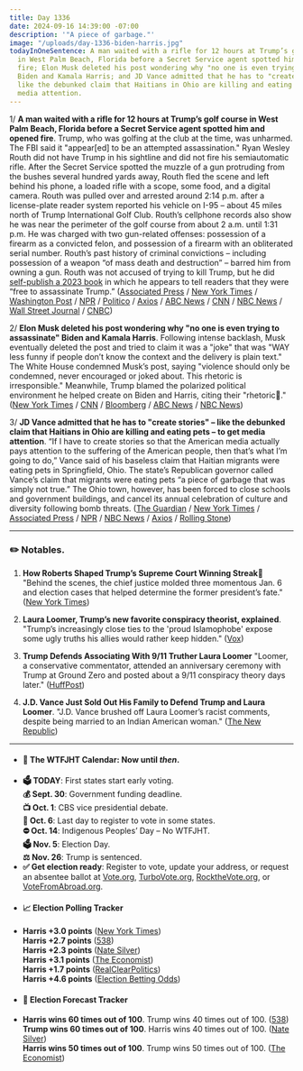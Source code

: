 ```yaml
---
title: Day 1336
date: 2024-09-16 14:39:00 -07:00
description: '"A piece of garbage."'
image: "/uploads/day-1336-biden-harris.jpg"
todayInOneSentence: A man waited with a rifle for 12 hours at Trump’s golf course
  in West Palm Beach, Florida before a Secret Service agent spotted him and opened
  fire; Elon Musk deleted his post wondering why "no one is even trying to assassinate"
  Biden and Kamala Harris; and JD Vance admitted that he has to "create stories" –
  like the debunked claim that Haitians in Ohio are killing and eating pets – to get
  media attention.
---
```


1/ **A man waited with a rifle for 12 hours at Trump’s golf course in West Palm Beach, Florida before a Secret Service agent spotted him and opened fire**. Trump, who was golfing at the club at the time, was unharmed. The FBI said it "appear[ed] to be an attempted assassination." Ryan Wesley Routh did not have Trump in his sightline and did not fire his semiautomatic rifle. After the Secret Service spotted the muzzle of a gun protruding from the bushes several hundred yards away, Routh fled the scene and left behind his phone, a loaded rifle with a scope, some food, and a digital camera. Routh was pulled over and arrested around 2:14 p.m. after a license-plate reader system reported his vehicle on I-95 – about 45 miles north of Trump International Golf Club. Routh’s cellphone records also show he was near the perimeter of the golf course from about 2 a.m. until 1:31 p.m. He was charged with two gun-related offenses: possession of a firearm as a convicted felon, and possession of a firearm with an obliterated serial number. Routh’s past history of criminal convictions – including possession of a weapon “of mass death and destruction” – barred him from owning a gun. Routh was not accused of trying to kill Trump, but he did [self-publish a 2023 book](https://www.nytimes.com/2024/09/16/us/politics/trump-assassination-suspect-book.html) in which he appears to tell readers that they were “free to assassinate Trump.” ([Associated Press](https://apnews.com/article/trump-shooting-gunshots-florida-f62f8378d3a8ce7b2e99d6a8fb40aba9) / [New York Times](https://www.nytimes.com/live/2024/09/16/us/trump-shooting-news) / [Washington Post](https://www.washingtonpost.com/national-security/2024/09/16/ryan-wesley-routh-trump-assassination-attempt-suspect-court/) / [NPR](https://www.npr.org/2024/09/16/nx-s1-5113917/trump-apparent-assassination-attempt-shooting-suspect) / [Politico](https://www.politico.com/news/2024/09/15/trump-gunshots-florida-golf-club-00179228) / [Axios](https://www.axios.com/2024/09/16/ryan-routh-pleads-trump-assassination-attempt) / [ABC News](https://abcnews.go.com/US/trump-outstanding-law-enforcement-after-apparent-assassination-attempt/story?id=113719075) / [CNN](https://www.cnn.com/politics/live-news/trump-assassination-attempt-election-news-09-16-24/index.html) / [NBC News](https://www.nbcnews.com/news/us-news/live-blog/trump-assassination-attempt-live-updates-rcna171241) / [Wall Street Journal](https://www.wsj.com/us-news/suspected-trump-gunman-was-near-golf-course-for-12-hours-before-shooting-85a2cebb) / [CNBC](https://www.cnbc.com/2024/09/15/trump-gunshots-campaign-golf-course.html))

2/ **Elon Musk deleted his post wondering why "no one is even trying to assassinate" Biden and Kamala Harris**. Following intense backlash, Musk eventually deleted the post and tried to claim it was a "joke" that was "WAY less funny if people don’t know the context and the delivery is plain text." The White House condemned Musk’s post, saying "violence should only be condemned, never encouraged or joked about. This rhetoric is irresponsible." Meanwhile, Trump blamed the polarized political environment he helped create on Biden and Harris, citing their "rhetoric." ([New York Times](https://www.nytimes.com/2024/09/16/us/politics/musk-deleted-tweet-biden-kamala.html) / [CNN](https://www.cnn.com/2024/09/16/tech/elon-musk-biden-trump-assassination-attempt/) / [Bloomberg](https://www.bloomberg.com/news/articles/2024-09-16/gunfire-at-trump-golf-club-latest-jolt-in-chaotic-2024-campaign) / [ABC News](https://abcnews.go.com/Politics/trump-biden-harris-rhetoric-blame-florida-assassination-attempt/story?id=113727515) / [NBC News](https://www.nbcnews.com/politics/donald-trump/trump-dispenses-unity-blames-democrats-apparent-second-assassination-rcna171218))

3/ **JD Vance admitted that he has to "create stories" – like the debunked claim that Haitians in Ohio are killing and eating pets – to get media attention**. “If I have to create stories so that the American media actually pays attention to the suffering of the American people, then that’s what I’m going to do,” Vance said of his baseless claim that Haitian migrants were eating pets in Springfield, Ohio. The state’s Republican governor called Vance’s claim that migrants were eating pets “a piece of garbage that was simply not true.” The Ohio town, however, has been forced to close schools and government buildings, and cancel its annual celebration of culture and diversity following bomb threats. ([The Guardian](https://www.theguardian.com/us-news/2024/sep/15/jd-vance-lies-haitian-immigrants) / [New York Times](https://www.nytimes.com/2024/09/15/us/politics/jd-vance-springfield-pets.html) / [Associated Press](https://apnews.com/article/vance-haitians-springfield-ohio-pets-false-claims-1c4c8a06ca7d0e1328ba6b9c1b5ca7ff) / [NPR](https://www.npr.org/2024/09/15/nx-s1-5113140/vance-false-claims-haitian-migrants-pets) / [NBC News](https://www.nbcnews.com/news/us-news/bomb-threats-force-second-consecutive-day-school-closures-springfield-rcna171043) / [Axios](https://www.axios.com/2024/09/16/springfield-ohio-cancels-culturefest-safety-threats) / [Rolling Stone](https://www.rollingstone.com/politics/politics-news/jd-vance-haitians-if-i-have-to-create-stories-1235102572/))
 
 

---

### ✏️ Notables. 

1. **How Roberts Shaped Trump’s Supreme Court Winning Streak** "Behind the scenes, the chief justice molded three momentous Jan. 6 and election cases that helped determine the former president’s fate." ([New York Times](https://www.nytimes.com/2024/09/15/us/justice-roberts-trump-supreme-court.html))

2. **Laura Loomer, Trump’s new favorite conspiracy theorist, explained**. "Trump’s increasingly close ties to the 'proud Islamophobe' expose some ugly truths his allies would rather keep hidden." ([Vox](https://www.vox.com/politics/371794/laura-loomer-trump-campaign-911-marjorie-taylor-greene))

3. **Trump Defends Associating With 9/11 Truther Laura Loomer** "Loomer, a conservative commentator, attended an anniversary ceremony with Trump at Ground Zero and posted about a 9/11 conspiracy theory days later." ([HuffPost](https://www.huffpost.com/entry/trump-defends-associating-with-911-truther_n_66e49820e4b04d608811bcdf))

4. **J.D. Vance Just Sold Out His Family to Defend Trump and Laura Loomer**. "J.D. Vance brushed off Laura Loomer’s racist comments, despite being married to an Indian American woman." ([The New Republic](https://newrepublic.com/post/185988/jd-vance-family-donald-trump-laura-loomer))

---

* #### 📅 The WTFJHT Calendar: Now until *then*. 
* **🗳️ TODAY**: First states start early voting. \
**💰 Sept. 30**: Government funding deadline. \
**📺 Oct. 1**: CBS vice presidential debate. \
**📆 Oct. 6**: Last day to register to vote in some states. \
**⛔️ Oct. 14**: Indigenous Peoples’ Day – No WTFJHT. \
**🗳️ Nov. 5**: Election Day. \
**⚖️ Nov. 26**: Trump is sentenced. 
* **✅ Get election ready**: Register to vote, update your address, or request an absentee ballot at [Vote.org](https://www.vote.org/), [TurboVote.org](https://turbovote.org/), [RocktheVote.org](https://www.rockthevote.org/), or [VoteFromAbroad.org](https://www.votefromabroad.org/).
* #### 📈 Election Polling Tracker
* **Harris +3.0 points** ([New York Times](https://www.nytimes.com/interactive/2024/us/elections/polls-president.html)) \
**Harris +2.7 points** ([538](https://projects.fivethirtyeight.com/polls/president-general/2024/national/)) \
**Harris +2.3 points** ([Nate Silver](https://www.natesilver.net/p/nate-silver-2024-president-election-polls-model)) \
**Harris +3.1 points** ([The Economist](https://www.economist.com/interactive/us-2024-election/trump-harris-polls)) \
**Harris +1.7 points** ([RealClearPolitics](https://www.realclearpolling.com/polls/president/general/2024/trump-vs-harris)) \
**Harris +4.6 points** ([Election Betting Odds](https://www.electionbettingodds.com/))
* #### 🔮 Election Forecast Tracker
* **Harris wins 60 times out of 100**. Trump wins 40 times out of 100. ([538](https://projects.fivethirtyeight.com/2024-election-forecast/)) \
**Trump wins 60 times out of 100**. Harris wins 40 times out of 100. ([Nate Silver](https://www.natesilver.net/p/nate-silver-2024-president-election-polls-model)) \
**Harris wins 50 times out of 100**. Trump wins 50 times out of 100. ([The Economist](https://www.economist.com/interactive/us-2024-election/prediction-model/president/))

